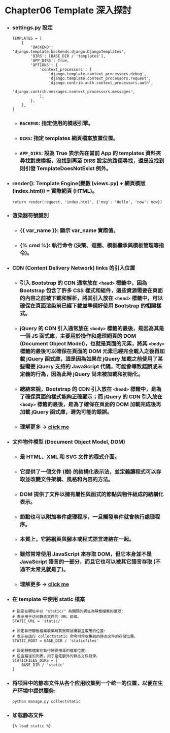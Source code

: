 Chapter06 Template 深入探討
=====
* ### settings.py 設定
    ```
    TEMPLATES = [
        {
            'BACKEND': 'django.template.backends.django.DjangoTemplates',
            'DIRS': [BASE_DIR / 'templates'],
            'APP_DIRS': True,
            'OPTIONS': {
                'context_processors': [
                    'django.template.context_processors.debug',
                    'django.template.context_processors.request',
                    'django.contrib.auth.context_processors.auth',
                    'django.contrib.messages.context_processors.messages',
                ],
            },
        },
    ]
    ```
    * ### ```BACKEND```: 指定使用的模板引擎。
    * ### ```DIRS```: 指定 templates 網頁檔案放置位置。
    * ### ```APP_DIRS```: 設為 True 表示先在當前 App 的 templates 資料夾尋找對應模板，沒找到再至 DIRS 設定的路徑尋找，還是沒找到則引發 TemplateDoesNotExist 例外。
* ### render(): Template Engine(變數 (views.py) + 網頁模版 (index.html)) = 實際網頁 (HTML)。
    ```
    return render(request, 'index.html', {'msg': 'Hello', 'now': now})
    ```
* ### 渲染器符號識別
    * ### {{ var_name }}: 顯示 var_name 實際值。
    * ### {% cmd %}: 執行命令 (決策、迴圈、模板繼承與模板管理等指令)。
* ### CDN (Content Delivery Network) links 的引入位置
    * ### 引入 Bootstrap 的 CDN 通常放在 ```<head>``` 標籤中，因為 Bootstrap 包含了許多 CSS 樣式和組件，這些資源需要在頁面的內容之前被下載和解析，將其引入放在 ```<head>``` 標籤中，可以確保在頁面渲染前已經下載並準備好使用 Bootstrap 的相關樣式。
    * ### jQuery 的 CDN 引入通常放在 ```<body>``` 標籤的最後，是因為其是一個 JS 函式庫，主要用於操作和處理網頁的 DOM (Document Object Model)，也就是頁面的元素，將其 ```<body>``` 標籤的最後可以確保在頁面的 DOM 元素已經完全載入之後再加載 jQuery 函式庫，這是因為如果在 jQuery 加載之前使用了某些需要 jQuery 支持的 JavaScript 代碼，可能會導致錯誤或未定義的行為，因為此時 jQuery 尚未被加載和初始化。
    * ### 總結來說，Bootstrap 的 CDN 引入放在 ```<head>``` 標籤中，是為了確保頁面的樣式能夠正確顯示；而 jQuery 的 CDN 引入放在 ```<body>``` 標籤的最後，是為了確保在頁面的 DOM 加載完成後再加載 jQuery 函式庫，避免可能的錯誤。
    * ### 理解更多 -> [click me](https://github.com/GitHub-WeiChiang/main/tree/master/Questions/Question043)
* ### 文件物件模型 (Document Object Model, DOM)
    * ### 是 HTML、XML 和 SVG 文件的程式介面。
    * ### 它提供了一個文件 (樹) 的結構化表示法，並定義讓程式可以存取並改變文件架構、風格和內容的方法。
    * ### DOM 提供了文件以擁有屬性與函式的節點與物件組成的結構化表示。
    * ### 節點也可以附加事件處理程序，一旦觸發事件就會執行處理程序。
    * ### 本質上，它將網頁與腳本或程式語言連結在一起。
    * ### 雖然常常使用 JavaScript 來存取 DOM，但它本身並不是 JavaScript 語言的一部分，而且它也可以被其它語言存取 (不過不太常見就是了)。
    * ### 理解更多 -> [click me](https://github.com/GitHub-WeiChiang/main/tree/master/Questions/Question042)
* ### 在 template 中使用 static 檔案
    ```
    # 指定在網址中以 "static/" 為開頭的網址為靜態檔案的讀取:
    # 表示用于访问静态文件的 URL 前缀。
    STATIC_URL = 'static/'

    # 設定執行靜態檔案收集時其實際被複製並取用的位置:
    # 表示在运行 collectstatic 命令时将收集到的静态文件的存储位置。
    STATIC_ROOT = BASE_DIR / 'staticfiles'

    # 設定靜態檔案在執行時要搜尋的檔案位置:
    # 包含路径的列表，用于指定额外的静态文件目录。
    STATICFILES_DIRS = [
        BASE_DIR / 'static'
    ]
    ```
* ### 将项目中的静态文件从各个应用收集到一个统一的位置，以便在生产环境中提供服务:
    ```
    python manage.py collectstatic
    ```
* ### 加载静态文件
    ```
    {% load static %}
    ```
<br />
